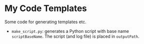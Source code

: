 # My Code Templates
Some code for generating templates etc.

* `make_script.py`: generates a Python script with base name `scriptBaseName`.
The script (and log file) is placed in `outputPath`.
